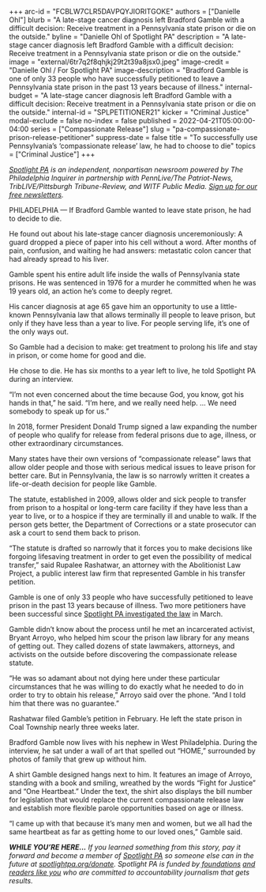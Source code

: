 +++
arc-id = "FCBLW7CLR5DAVPQYJIORITGOKE"
authors = ["Danielle Ohl"]
blurb = "A late-stage cancer diagnosis left Bradford Gamble with a difficult decision: Receive treatment in a Pennsylvania state prison or die on the outside."
byline = "Danielle Ohl of Spotlight PA"
description = "A late-stage cancer diagnosis left Bradford Gamble with a difficult decision: Receive treatment in a Pennsylvania state prison or die on the outside."
image = "external/6tr7q2f8qhjkj29t2t39a8jsx0.jpeg"
image-credit = "Danielle Ohl / For Spotlight PA"
image-description = "Bradford Gamble is one of only 33 people who have successfully petitioned to leave a Pennsylvania state prison in the past 13 years because of illness."
internal-budget = "A late-stage cancer diagnosis left Bradford Gamble with a difficult decision: Receive treatment in a Pennsylvania state prison or die on the outside."
internal-id = "SPLPETITIONER21"
kicker = "Criminal Justice"
modal-exclude = false
no-index = false
published = 2022-04-21T05:00:00-04:00
series = ["Compassionate Release"]
slug = "pa-compassionate-prison-release-petitioner"
suppress-date = false
title = "To successfully use Pennsylvania’s ‘compassionate release’ law, he had to choose to die"
topics = ["Criminal Justice"]
+++

<a href="https://lesspage.com/"><i>Spotlight PA</i></a><i> is an independent, nonpartisan newsroom powered by The Philadelphia Inquirer in partnership with PennLive/The Patriot-News, TribLIVE/Pittsburgh Tribune-Review, and WITF Public Media. </i><a href="https://lesspage.com/newsletters"><i>Sign up for our free newsletters</i></a><i>.</i>

PHILADELPHIA — If Bradford Gamble wanted to leave state prison, he had to decide to die.

He found out about his late-stage cancer diagnosis unceremoniously: A guard dropped a piece of paper into his cell without a word. After months of pain, confusion, and waiting he had answers: metastatic colon cancer that had already spread to his liver.

Gamble spent his entire adult life inside the walls of Pennsylvania state prisons. He was sentenced in 1976 for a murder he committed when he was 19 years old, an action he’s come to deeply regret.

<script src="https://lesspage.com/embed.js" async></script><div data-spl-embed-version="1" data-spl-src="https://lesspage.com/embeds/newsletter/"></div>

His cancer diagnosis at age 65 gave him an opportunity to use a little-known Pennsylvania law that allows terminally ill people to leave prison, but only if they have less than a year to live. For people serving life, it’s one of the only ways out.

So Gamble had a decision to make: get treatment to prolong his life and stay in prison, or come home for good and die.

He chose to die. He has six months to a year left to live, he told Spotlight PA during an interview.

“I’m not even concerned about the time because God, you know, got his hands in that,” he said. “I’m here, and we really need help. … We need somebody to speak up for us.”

In 2018, former President Donald Trump signed a law expanding the number of people who qualify for release from federal prisons due to age, illness, or other extraordinary circumstances.

Many states have their own versions of “compassionate release” laws that allow older people and those with serious medical issues to leave prison for better care. But in Pennsylvania, the law is so narrowly written it creates a life-or-death decision for people like Gamble.

The statute, established in 2009, allows older and sick people to transfer from prison to a hospital or long-term care facility if they have less than a year to live, or to a hospice if they are terminally ill and unable to walk. If the person gets better, the Department of Corrections or a state prosecutor can ask a court to send them back to prison.

“The statute is drafted so narrowly that it forces you to make decisions like forgoing lifesaving treatment in order to get even the possibility of medical transfer,” said Rupalee Rashatwar, an attorney with the Abolitionist Law Project, a public interest law firm that represented Gamble in his transfer petition.

<script src="https://lesspage.com/embed.js" async></script><div data-spl-embed-version="1" data-spl-src="https://lesspage.com/embeds/donate/"></div>

Gamble is one of only 33 people who have successfully petitioned to leave prison in the past 13 years because of illness. Two more petitioners have been successful since <a href="https://lesspage.com/news/2022/03/pa-prison-life-sentence-compassionate-release/">Spotlight PA investigated the law</a> in March.

Gamble didn’t know about the process until he met an incarcerated activist, Bryant Arroyo, who helped him scour the prison law library for any means of getting out. They called dozens of state lawmakers, attorneys, and activists on the outside before discovering the compassionate release statute.

“He was so adamant about not dying here under these particular circumstances that he was willing to do exactly what he needed to do in order to try to obtain his release,” Arroyo said over the phone. “And I told him that there was no guarantee.”

Rashatwar filed Gamble’s petition in February. He left the state prison in Coal Township nearly three weeks later.

Bradford Gamble now lives with his nephew in West Philadelphia. During the interview, he sat under a wall of art that spelled out “HOME,” surrounded by photos of family that grew up without him.

A shirt Gamble designed hangs next to him. It features an image of Arroyo, standing with a book and smiling, wreathed by the words “Fight for Justice” and “One Heartbeat.” Under the text, the shirt also displays the bill number for legislation that would replace the current compassionate release law and establish more flexible parole opportunities based on age or illness.

“I came up with that because it’s many men and women, but we all had the same heartbeat as far as getting home to our loved ones,” Gamble said.

<i><b>WHILE YOU’RE HERE...</b></i><i> If you learned something from this story, pay it forward and become a member of </i><a href="https://lesspage.com/"><i>Spotlight PA</i></a><i> so someone else can in the future at </i><a href="http://spotlightpa.org/donate"><i>spotlightpa.org/donate</i></a><i>. Spotlight PA is funded by</i><a href="https://lesspage.com/support"><i> foundations</i></a><i> </i><a href="https://lesspage.com/support"><i>and readers like you</i></a><i> who are committed to accountability journalism that gets results.</i>
